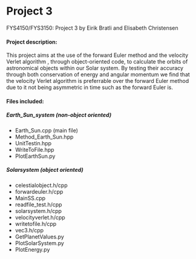 # Project 3
FYS4150/FYS3150: Project 3 by Eirik Bratli and Elisabeth Christensen

#### Project description:
This project aims at the use of the forward Euler method and the velocity Verlet algorithm , through object-oriented code, to calculate the orbits of astronomical objects within our Solar system. By testing their accuracy through both conservation of energy and angular momentum we find that the velocity Verlet algorithm is preferrable over the forward Euler method due to it not being asymmetric in time such as the forward Euler is.

#### Files included:
##### Earth_Sun_system (non-object oriented)
  

  - Earth_Sun.cpp (main file)
  - Method_Earth_Sun.hpp
  - UnitTestin.hpp
  - WriteToFile.hpp
  - PlotEarthSun.py

##### Solarsystem (object oriented)
  - celestialobject.h/cpp
  - forwardeuler.h/cpp
  - MainSS.cpp
  - readfile_test.h/cpp
  - solarsystem.h/cpp
  - velocityverlet.h/cpp
  - writetofile.h/cpp
  - vec3.h/cpp
  - GetPlanetValues.py
  - PlotSolarSystem.py
  - PlotEnergy.py
